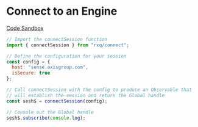 # Connect to an Engine
[Code Sandbox](https://codesandbox.io/embed/3v1883n5v1)

```javascript
// Import the connectSession function
import { connectSession } from "rxq/connect";

// Define the configuration for your session
const config = {
  host: "sense.axisgroup.com",
  isSecure: true
};

// Call connectSession with the config to produce an Observable that
// will establish the session and return the Global handle
const sesh$ = connectSession(config);

// Console out the Global handle
sesh$.subscribe(console.log);
```